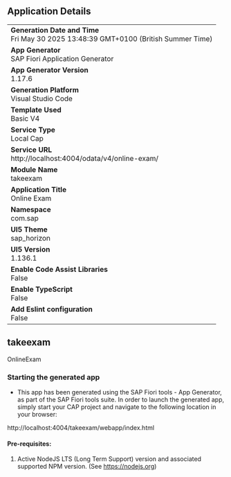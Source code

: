 ## Application Details
|               |
| ------------- |
|**Generation Date and Time**<br>Fri May 30 2025 13:48:39 GMT+0100 (British Summer Time)|
|**App Generator**<br>SAP Fiori Application Generator|
|**App Generator Version**<br>1.17.6|
|**Generation Platform**<br>Visual Studio Code|
|**Template Used**<br>Basic V4|
|**Service Type**<br>Local Cap|
|**Service URL**<br>http://localhost:4004/odata/v4/online-exam/|
|**Module Name**<br>takeexam|
|**Application Title**<br>Online Exam|
|**Namespace**<br>com.sap|
|**UI5 Theme**<br>sap_horizon|
|**UI5 Version**<br>1.136.1|
|**Enable Code Assist Libraries**<br>False|
|**Enable TypeScript**<br>False|
|**Add Eslint configuration**<br>False|

## takeexam

OnlineExam

### Starting the generated app

-   This app has been generated using the SAP Fiori tools - App Generator, as part of the SAP Fiori tools suite.  In order to launch the generated app, simply start your CAP project and navigate to the following location in your browser:

http://localhost:4004/takeexam/webapp/index.html

#### Pre-requisites:

1. Active NodeJS LTS (Long Term Support) version and associated supported NPM version.  (See https://nodejs.org)


